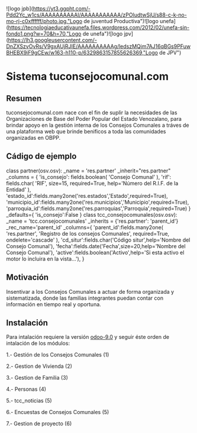 ![logo jpb](https://yt3.ggpht.com/-Pdd2Yc_w1cs/AAAAAAAAAAI/AAAAAAAAAAA/zPOludtwSjU/s88-c-k-no-mo-rj-c0xffffff/photo.jpg,"Logo de juventud Productiva")![logo unefa](https://tecnologiaeducativaunefa.files.wordpress.com/2012/02/unefa-sin-fondo1.png?w=70&h=70,"Logo de unefa")![logo jpv](https://lh3.googleusercontent.com/-DnZXSzvOvRs/V9gxAUjRJIE/AAAAAAAAAAg/ledszMQjm7AJ16qBGs9PFuwBHEBX9iF9gCEw/w163-h110-p/6329863157855626369,"Logo de JPV")
# Sistema tuconsejocomunal.com

## Resumen

tuconsejocomunal.com nace con el fin de suplir la necesidades de las 
Organizaciones de Base del Poder Popular del Estado Venozalano,
para brindar apoyo en la gestión interna de los Consejos Comunales a tráves
de una plataforma web que brinde benificos a toda las comunidades organizadas en OBPP.

## Cádigo de ejemplo

class partner(osv.osv):
    _name = 'res.partner'
    _inherit="res.partner"
    _columns = {
        'is_consejo': fields.boolean(
                'Consejo Comunal'
                ),
        'rif': fields.char(
                'RIF',
                size=15,
                required=True,
                help='Número del R.I.F. de la Entidad'
                ),
        'estado_id':fields.many2one('res.estados','Estado',required=True),
        'municipio_id':fields.many2one('res.municipios','Municipio',required=True),
        'parroquia_id':fields.many2one('res.parroquias','Parroquia',required=True)
    }
    _defaults={
        'is_consejo':False
        }
class tcc_consejocomunales(osv.osv):
     _name = 'tcc.consejocomunales'
     _inherits = {'res.partner': 'parent_id'}
     _rec_name='parent_id'
     _columns={
        'parent_id':fields.many2one(
                    'res.partner',
                    'Registro de los consejos Comunales',
                    required=True,
                    ondelete='cascade'
                    ),
        'cd_situr':fields.char('Código situr',help='Nombre del Consejo Comunal'),
        'fecha':fields.date('Fecha',size=20,help='Nombre del Consejo Comunal'),
        'active':fields.boolean('Activo',help='Si esta activo el motor lo incluira en la vista...'),
        }
        
## Motivación

Insentivar a los Consejos Comunales a actuar de forma organizada
y sistematizada, donde las familias integrantes puedan contar con
información en tiempo real y oportuna.

## Instalación

Para intalación requiere la versión [odoo-9.0](https://github.com/odoo/odoo/tree/9.0)
y seguir éste orden de intalación de los módulos:

1.- Gestión de los Consejos Comunales (1)

2.- Gestion de Vivienda (2)

3.- Gestion de Familia (3)

4.- Personas (4)

5.- tcc_noticias (5)

6.- Encuestas de Consejos Comunales (5)

7.- Gestion de proyecto (6)

